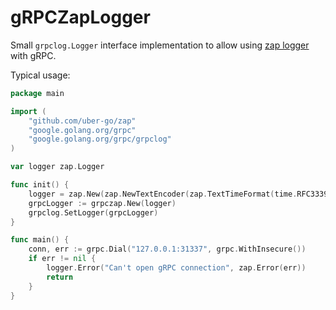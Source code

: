 # gRPCZapLogger

Small `grpclog.Logger` interface implementation to allow using [zap logger](https://github.com/uber-go/zap) with gRPC.

Typical usage:

```go
package main

import (
    "github.com/uber-go/zap"
    "google.golang.org/grpc"
    "google.golang.org/grpc/grpclog"
)

var logger zap.Logger

func init() {
    logger = zap.New(zap.NewTextEncoder(zap.TextTimeFormat(time.RFC3339)), zap.Output(os.Stdout))
    grpcLogger := grpczap.New(logger)
    grpclog.SetLogger(grpcLogger)
}

func main() {
    conn, err := grpc.Dial("127.0.0.1:31337", grpc.WithInsecure())
    if err != nil {
        logger.Error("Can't open gRPC connection", zap.Error(err))
        return
    }
}
```